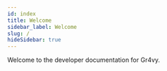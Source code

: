 ```yaml
---
id: index
title: Welcome
sidebar_label: Welcome
slug: /
hideSidebar: true
---
```


Welcome to the developer documentation for Gr4vy.